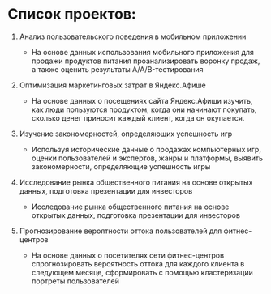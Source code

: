 # Список проектов:



1. Анализ пользовательского поведения в мобильном приложении


	- На основе данных использования мобильного приложения для продажи продуктов питания проанализировать воронку продаж, а также оценить результаты A/A/B-тестирования

2.  Оптимизация маркетинговых затрат в Яндекс.Афише

	- На основе данных о посещениях сайта Яндекс.Афиши изучить, как люди пользуются продуктом, когда они начинают покупать, сколько денег приносит каждый клиент, когда он окупается.

3. Изучение закономерностей, определяющих успешность игр

	- Используя исторические данные о продажах компьютерных игр, оценки пользователей и экспертов, жанры и платформы, выявить закономерности, определяющие успешность игры 


4. Исследование рынка общественного питания на основе открытых данных, подготовка презентации для инвесторов

	- Исследование рынка общественного питания на основе открытых данных, подготовка презентации для инвесторов

5. Прогнозирование вероятности оттока пользователей для фитнес-центров

	- На основе данных о посетителях сети фитнес-центров спрогнозировать вероятность оттока для каждого клиента в следующем месяце, сформировать с помощью кластеризации портреты пользователей

